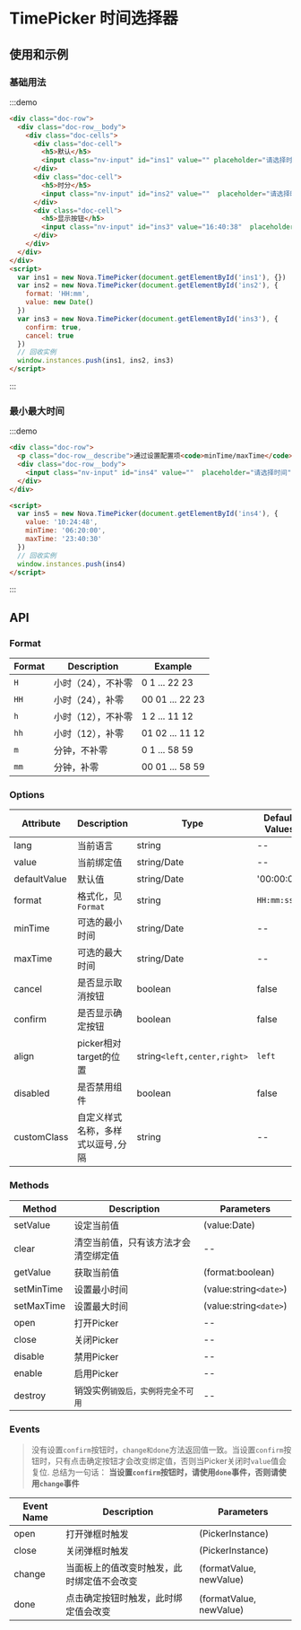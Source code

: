 # TimePicker 时间选择器

## 使用和示例

### 基础用法
:::demo
```html
<div class="doc-row">
  <div class="doc-row__body">
    <div class="doc-cells">
      <div class="doc-cell">
        <h5>默认</h5>
        <input class="nv-input" id="ins1" value="" placeholder="请选择时间" readonly>
      </div>
      <div class="doc-cell">
        <h5>时分</h5>
        <input class="nv-input" id="ins2" value=""  placeholder="请选择时间" readonly>
      </div>
      <div class="doc-cell">
        <h5>显示按钮</h5>
        <input class="nv-input" id="ins3" value="16:40:38"  placeholder="请选择时间" readonly>
      </div> 
    </div>  
  </div>  
</div>
<script>
  var ins1 = new Nova.TimePicker(document.getElementById('ins1'), {})
  var ins2 = new Nova.TimePicker(document.getElementById('ins2'), {
    format: 'HH:mm',
    value: new Date()
  })
  var ins3 = new Nova.TimePicker(document.getElementById('ins3'), {
    confirm: true,
    cancel: true
  })
  // 回收实例
  window.instances.push(ins1, ins2, ins3)
</script>  
```
:::

### 最小最大时间
:::demo
```html
<div class="doc-row">
  <p class="doc-row__describe">通过设置配置项<code>minTime/maxTime</code>，则组件仅可在有效时间内选择时间。同时，组件实例提供了<code>setMinTime</code>和<code>setMaxTime</code>方法来随时调整最小时间和最大时间</p>
  <div class="doc-row__body">
    <input class="nv-input" id="ins4" value=""  placeholder="请选择时间"> 
  </div>  
</div> 

<script>
  var ins5 = new Nova.TimePicker(document.getElementById('ins4'), {
    value: '10:24:48',
    minTime: '06:20:00',
    maxTime: '23:40:30'
  })
  // 回收实例
  window.instances.push(ins4)
</script>  
```
:::


## API

### Format
| Format   | Description|  Example |
| ----------- | ----------- | ----------- |
| `H` | 小时（24），不补零 | 0 1 ... 22 23 |
| `HH` | 小时（24），补零 | 00 01 ... 22 23 |
| `h` | 小时（12），不补零 | 1 2 ... 11 12 |
| `hh` | 小时（12），补零 | 01 02 ... 11 12 |
| `m` | 分钟，不补零 | 0 1 ... 58 59 |
| `mm` | 分钟，补零 | 00 01 ... 58 59 |



### Options
| Attribute   | Description | Type |  Default Values |
| ----------- | ----------- | ----------- | ----------- |
| lang | 当前语言 | string | -- |
| value | 当前绑定值 | string/Date | -- |
| defaultValue | 默认值 | string/Date | '00:00:00' |
| format | 格式化，见`Format` | string | `HH:mm:ss` |
| minTime | 可选的最小时间 | string/Date | -- |
| maxTime | 可选的最大时间 | string/Date | -- |
| cancel | 是否显示取消按钮 | boolean | false |
| confirm | 是否显示确定按钮 | boolean | false |
| align | picker相对target的位置 | string`<left,center,right>` | `left` |
| disabled | 是否禁用组件 | boolean | false |
| customClass | 自定义样式名称，多样式以逗号`,`分隔 | string | -- |


### Methods
| Method  | Description | Parameters |
| ----------- | ----------- | ----------- |
| setValue | 设定当前值 | (value:Date) |
| clear | 清空当前值，只有该方法才会清空绑定值 | -- |
| getValue | 获取当前值 | (format:boolean) |
| setMinTime | 设置最小时间 | (value:string`<date>`) |
| setMaxTime | 设置最大时间 | (value:string`<date>`) |
| open | 打开Picker | -- |
| close | 关闭Picker | -- |
| disable | 禁用Picker | -- |
| enable | 启用Picker | -- |
| destroy | 销毁实例`销毁后，实例将完全不可用` | -- |


### Events

> 没有设置`confirm`按钮时，`change和done`方法返回值一致。当设置`confirm`按钮时，只有点击确定按钮才会改变绑定值，否则当Picker关闭时`value`值会复位. 
总结为一句话： **当设置`confirm`按钮时，请使用`done`事件，否则请使用`change`事件**

| Event Name  | Description | Parameters |
| ----------- | ----------- | ----------- |
| open | 打开弹框时触发 | (PickerInstance) |
| close | 关闭弹框时触发 | (PickerInstance) |
| change | 当面板上的值改变时触发，此时绑定值不会改变 | (formatValue, newValue) |
| done | 点击确定按钮时触发，此时绑定值会改变 | (formatValue, newValue) |

